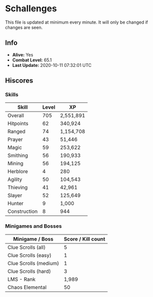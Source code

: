# Schallenges

This file is updated at minimum every minute. It will only be changed if changes are seen.

## Info

 - **Alive:** Yes
 - **Combat Level:** 65.1
 - **Last Update:** 2020-10-11 07:32:01 UTC

## Hiscores

### Skills

| Skill | Level | XP |
|--|--|--|
| Overall | 705 | 2,551,891 |
| Hitpoints | 62 | 340,924 |
| Ranged | 74 | 1,154,708 |
| Prayer | 43 | 51,446 |
| Magic | 59 | 253,622 |
| Smithing | 56 | 190,933 |
| Mining | 56 | 194,125 |
| Herblore | 4 | 280 |
| Agility | 50 | 104,543 |
| Thieving | 41 | 42,961 |
| Slayer | 52 | 125,649 |
| Hunter | 9 | 1,000 |
| Construction | 8 | 944 |

### Minigames and Bosses

| Minigame / Boss | Score / Kill count |
|--|--|
| Clue Scrolls (all) | 5 |
| Clue Scrolls (easy) | 1 |
| Clue Scrolls (medium) | 1 |
| Clue Scrolls (hard) | 3 |
| LMS - Rank | 1,989 |
| Chaos Elemental | 50 |
